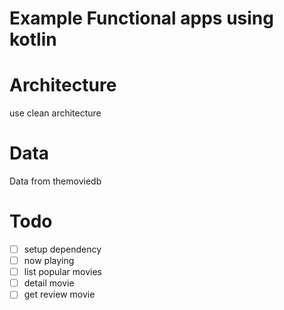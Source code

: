 # Example Functional apps using kotlin

# Architecture
use clean architecture

# Data
Data from themoviedb

# Todo
- [ ] setup dependency
- [ ] now playing
- [ ] list popular movies
- [ ] detail movie
- [ ] get review movie